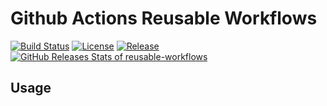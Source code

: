 # Github Actions Reusable Workflows

[![Build Status](https://github.com/thibaultserti/gh-actions-reusable-workflows/actions/workflows/NOT-REUSABLE-release.yaml/badge.svg)](https://github.com/thibaultserti/gh-actions-reusable-workflows/actions/workflows/NOT-REUSABLE-release.yaml)
[![License](https://img.shields.io/github/license/thibaultserti/gh-actions-reusable-workflows)](/LICENSE)
[![Release](https://img.shields.io/github/release/thibaultserti/gh-actions-reusable-workflows.svg)](https://github.com/thibaultserti/gh-actions-reusable-workflows/releases/latest)
[![GitHub Releases Stats of reusable-workflows](https://img.shields.io/github/downloads/thibaultserti/gh-actions-reusable-workflows/total.svg?logo=github)](https://somsubhra.github.io/github-release-stats/?username=thibaultserti&repository=gh-actions-reusable-workflows)

## Usage
